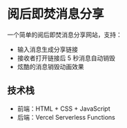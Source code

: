 # 阅后即焚消息分享

一个简单的阅后即焚消息分享网站，支持：

- 输入消息生成分享链接
- 接收者打开链接后 5 秒消息自动销毁
- 炫酷的消息销毁动画效果

## 技术栈

- 前端：HTML + CSS + JavaScript
- 后端：Vercel Serverless Functions
